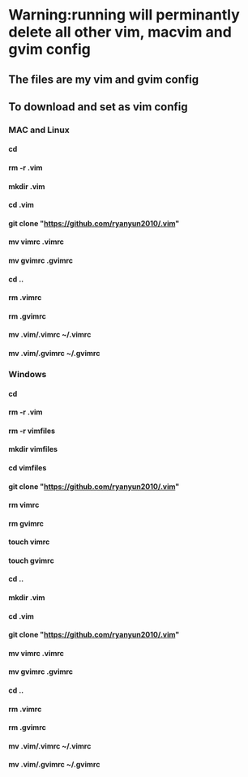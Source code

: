 # Warning:running will perminantly delete all other vim, macvim and gvim config
## The files are my vim and gvim config
## To download and set as vim config
### MAC and Linux
#### cd
#### rm -r .vim
#### mkdir .vim
#### cd .vim
#### git clone "https://github.com/ryanyun2010/.vim"
#### mv vimrc .vimrc
#### mv gvimrc .gvimrc
#### cd .. 
#### rm .vimrc
#### rm .gvimrc
#### mv .vim/.vimrc ~/.vimrc
#### mv .vim/.gvimrc ~/.gvimrc
### Windows
#### cd
#### rm -r .vim
#### rm -r vimfiles
#### mkdir vimfiles
#### cd vimfiles
#### git clone "https://github.com/ryanyun2010/.vim"
#### rm vimrc
#### rm gvimrc
#### touch vimrc
#### touch gvimrc
#### cd ..
#### mkdir .vim
#### cd .vim
#### git clone "https://github.com/ryanyun2010/.vim"
#### mv vimrc .vimrc
#### mv gvimrc .gvimrc
#### cd .. 
#### rm .vimrc
#### rm .gvimrc
#### mv .vim/.vimrc ~/.vimrc
#### mv .vim/.gvimrc ~/.gvimrc 
